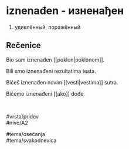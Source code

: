 # iznenađen - изненађен

1. удивлённый, поражённый

## Rečenice

Bio sam iznenađen [[poklon|poklonom]].

Bili smo iznenađeni rezultatima testa.

Bićeš iznenađen novim [[vesti|vestima]] sutra.

Bićemo iznenađeni [[ako]] dođe.

<br>

#vrsta/pridev  
#nivo/A2  

#tema/osećanja  
#tema/svakodnevica
